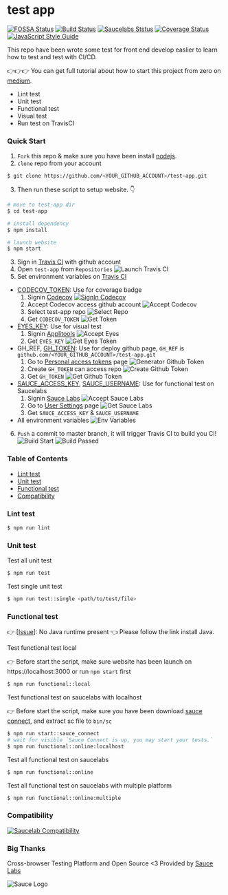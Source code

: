 # test app

[![FOSSA Status][fossa-status-image]][fossa-status-url]
[![Build Status][travis-image]][travis-url]
[![Saucelabs Ststus][sauce-labs-status-image]][sauce-labs-status-url]
[![Coverage Status][codecov-image]][codecov-url]
[![JavaScript Style Guide][standard-image]][standard-url]  

<!--
[![Dependency Status][david-dm-image]][david-dm-url]
[![devDependency Status][david-dm-dev-image]][david-dm-dev-url]
[![HitCount][hit-count-image]][hit-count-url]
-->

This repo have been wrote some test for front end develop easlier to learn how to test and test with CI/CD.

👉👉👉 You can get full tutorial about how to start this project from zero on [medium][].

- Lint test
- Unit test
- Functional test
- Visual test
- Run test on TravisCI

### Quick Start
1. `Fork` this repo & make sure you have been install [nodejs][].
2. `clone` repo from your account
```zsh
$ git clone https://github.com/<YOUR_GITHUB_ACCOUNT>/test-app.git
```
3. Then run these script to setup website. 👇

```zsh
# move to test-app dir
$ cd test-app

# install dependency
$ npm install

# launch website
$ npm start
```
3. Sign in [Travis CI][] with github account
4. Open `test-app` from `Repositories`
  ![Launch Travis CI][launch-image]
5. Set environment variables on [Travis CI][]
  - [CODECOV_TOKEN][]: Use for coverage badge
    1. Signin [Codecov][]
      [![SignIn Codecov][signin-codecov-image]][signin-codecov-url]
    2. Accept Codecov access github account
      ![Accept Codecov][accept-codecov-image]
    3. Select test-app repo
      ![Select Repo][select-repo]
    4. Get `CODECOV_TOKEN`
      ![Get Token][get-token]
  - [EYES_KEY][]: Use for visual test
    1. Signin [Applitools][]
      ![Accept Eyes][accept-eyes]
    2. Get `EYES_KEY`
      ![Get Eyes Token][get-eyes-token]
  - GH_REF, [GH_TOKEN][]: Use for deploy github page, `GH_REF` is `github.com/<YOUR_GITHUB_ACCOUNT>/test-app.git`
    1. Go to [Personal access tokens][] page
      ![Generator Github Token][generator-github-token]
    2. Create `GH_TOKEN` can access repo
      ![Create Github Token][create-github-token]
    3. Get `GH_TOKEN`
      ![Get Github Token][get-github-token]
  - [SAUCE_ACCESS_KEY][], [SAUCE_USERNAME][]: Use for functional test on Saucelabs
    1. Signin [Sauce Labs][]
      ![Accept Sauce Labs][accept-sauce-labs]
    2. Go to [User Settings][] page
      ![Get Sauce Labs][get-sauce-labs-token]
    3. Get `SAUCE_ACCESS_KEY` & `SAUCE_USERNAME`
  - All environment variables
    ![Env Variables][env-var-image]
6. `Push` a commit to master branch, it will trigger Travis CI to build you CI!
  ![Build Start][build-start-image]
  ![Build Passed][build-passed-image]


### Table of Contents
- [Lint test]
- [Unit test]
- [Functional test]
- [Compatibility]

### Lint test
```zsh
$ npm run lint
```

### Unit test

Test all unit test
```zsh
$ npm run test
```

Test single unit test
```zsh
$ npm run test::single <path/to/test/file>
```

### Functional test

👉 [[Issue][]]: No Java runtime present 👈  Please follow the link install Java.

Test functional test local

👉 Before start the script, make sure website has been launch on https://localhost:3000 or run `npm start` first
```zsh
$ npm run functional::local
```

Test functional test on saucelabs with localhost

👉 Before start the script, make sure you have been download [sauce connect], and extract sc file to `bin/sc`
```zsh
$ npm run start::sauce_connect
# wait for visible `Sauce Connect is up, you may start your tests.`
$ npm run functional::online:localhost
```

Test all functional test on saucelabs
```zsh
$ npm run functional::online
```

Test all functional test on saucelabs with multiple platform
```zsh
$ npm run functional::online:multiple
```

### Compatibility
[![Saucelab Compatibility][compatibility-image]][compatibility-url]

### Big Thanks

Cross-browser Testing Platform and Open Source <3 Provided by [Sauce Labs][sauce-homepage]

![Sauce Logo][saucec-logo]

<!-- badge -->
[fossa-status-image]: https://app.fossa.io/api/projects/git%2Bgithub.com%2Fsky172839465%2Ftest-app.svg?type=shield
[fossa-status-url]: https://app.fossa.io/projects/git%2Bgithub.com%2Fsky172839465%2Ftest-app?ref=badge_shield
[travis-image]: https://img.shields.io/travis/sky172839465/test-app.svg
[travis-url]: https://travis-ci.org/sky172839465/test-app
[sauce-labs-status-image]: https://saucelabs.com/buildstatus/sky172839465
[sauce-labs-status-url]: https://saucelabs.com/u/sky172839465
[codecov-image]: https://img.shields.io/codecov/c/github/sky172839465/test-app.svg
[codecov-url]: https://codecov.io/gh/sky172839465/test-app
[standard-image]: https://img.shields.io/badge/code_style-standard-brightgreen.svg
[standard-url]: https://standardjs.com
[david-dm-image]: https://david-dm.org/sky172839465/test-app.svg
[david-dm-url]: https://david-dm.org/sky172839465/test-app
[david-dm-dev-image]: https://david-dm.org/sky172839465/test-app/dev-status.svg
[david-dm-dev-url]: https://david-dm.org/sky172839465/test-app#info=devDependencies
[hit-count-image]: http://hits.dwyl.io/sky172839465/test-app.svg
[hit-count-url]: http://hits.dwyl.io/sky172839465/test-app
[compatibility-image]: https://saucelabs.com/browser-matrix/sky172839465.svg
[compatibility-url]: https://saucelabs.com/u/sky172839465

<!-- post -->
[medium]: https://medium.com/yusong-blog/9735f622ae68

<!-- install -->
[nodejs]: https://nodejs.org
[Travis CI]: https://travis-ci.org/
[launch-image]: https://user-images.githubusercontent.com/9082423/52385822-50d80d00-2abe-11e9-97ce-acf44ac642f3.png
[env-var-image]: https://user-images.githubusercontent.com/9082423/52385867-8250d880-2abe-11e9-9a5f-613d8ac5cc89.png
[CODECOV_TOKEN]: https://codecov.io
[signin-codecov-image]: https://user-images.githubusercontent.com/9082423/52392435-c357e580-2adc-11e9-86ff-d2fdb69836d8.png
[signin-codecov-url]: https://codecov.io/gh
[Codecov]: https://codecov.io/gh
[accept-codecov-image]: https://user-images.githubusercontent.com/9082423/52392611-9eb03d80-2add-11e9-88df-0574fdcf8999.png
[select-repo]: https://user-images.githubusercontent.com/9082423/52393227-28f9a100-2ae0-11e9-8495-b5b9ecf2adaa.png
[get-token]: https://user-images.githubusercontent.com/9082423/52392961-16cb3300-2adf-11e9-941c-dde1b5ae800d.png
[EYES_KEY]: https://applitools.com
[Applitools]: https://applitools.com/users/register
[accept-eyes]: https://user-images.githubusercontent.com/9082423/52393467-1cc21380-2ae1-11e9-9dfc-ec48021e25c2.png
[get-eyes-token]: https://user-images.githubusercontent.com/9082423/52393507-4bd88500-2ae1-11e9-8a9e-bd9efb84e81f.png
[GH_TOKEN]: https://github.com/settings/tokens
[Personal access tokens]: https://github.com/settings/tokens
[generator-github-token]: https://user-images.githubusercontent.com/9082423/52393622-f18bf400-2ae1-11e9-9600-f157b132b7e0.png
[create-github-token]: https://user-images.githubusercontent.com/9082423/52393632-049ec400-2ae2-11e9-934f-72376092a722.png
[get-github-token]: https://user-images.githubusercontent.com/9082423/52393660-2009cf00-2ae2-11e9-8fb6-54b7cc5280dc.png
[SAUCE_ACCESS_KEY]: https://saucelabs.com/oauth/login/github
[SAUCE_USERNAME]: https://saucelabs.com/oauth/login/github
[Sauce Labs]: https://saucelabs.com/oauth/login/github
[accept-sauce-labs]: https://user-images.githubusercontent.com/9082423/52394056-f0f45d00-2ae3-11e9-9d46-9a9ae115b62c.png
[User Settings]: https://app.saucelabs.com/user-settings
[get-sauce-labs-token]: https://user-images.githubusercontent.com/9082423/52394055-f05bc680-2ae3-11e9-8f4f-985b2ca8e1d4.png
[build-start-image]: https://user-images.githubusercontent.com/9082423/52386407-f3918b00-2ac0-11e9-821a-4f0123cd0d85.png
[build-passed-image]: https://user-images.githubusercontent.com/9082423/52386440-22a7fc80-2ac1-11e9-97dd-b81cb975085a.png

<!-- table of contents -->
[Lint test]: https://github.com/sky172839465/test-app#lint-test
[Unit Test]: https://github.com/sky172839465/test-app#unit-test
[Functional Test]: https://github.com/sky172839465/test-app#functional-test
[Environment Variables]: https://github.com/sky172839465/test-app#environment-variables
[Compatibility]: https://github.com/sky172839465/test-app#compatibility

<!-- Functional Test -->
[Issue]: https://github.com/vvo/selenium-standalone/issues/140#issuecomment-151254279
[sauce connect]: https://wiki.saucelabs.com/display/DOCS/Basic+Sauce+Connect+Proxy+Setup#BasicSauceConnectProxySetup-SettingUpSauceConnect

<!-- big thanks -->
[sauce-homepage]: https://saucelabs.com
[saucec-logo]: https://user-images.githubusercontent.com/9082423/53340347-c6a7f980-3943-11e9-8424-77ce890942fd.png


